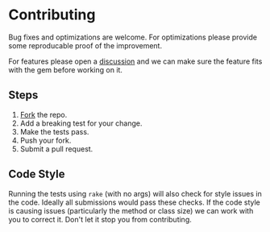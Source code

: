 # Contributing

Bug fixes and optimizations are welcome.
For optimizations please provide some reproducable proof of the improvement.

For features please open a [discussion][] and we can make sure the feature fits with the gem before working on it.

## Steps

1. [Fork][] the repo.
2. Add a breaking test for your change.
3. Make the tests pass.
4. Push your fork.
5. Submit a pull request.

## Code Style

Running the tests using `rake` (with no args) will also check for style issues in the code. Ideally all submissions would pass these checks. If the code style is causing issues (particularly the method or class size) we can work with you to correct it. Don't let it stop you from contributing.

[fork]: https://github.com/AaronLasseigne/active_interaction/fork
[discussion]: https://github.com/AaronLasseigne/active_interaction/discussions/categories/ideas
